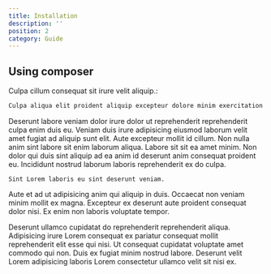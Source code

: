 ```yaml
---
title: Installation
description: ''
position: 2
category: Guide
---
```


## Using composer

Culpa cillum consequat sit irure velit aliquip.:

<code-group>
  <code-block label="Composer" active>

  ```bash
  Culpa aliqua elit proident aliquip excepteur dolore minim exercitation aliqua non consequat.
  ```

  </code-block>
</code-group>

Deserunt labore veniam dolor irure dolor ut reprehenderit reprehenderit culpa enim duis eu. Veniam duis irure adipisicing eiusmod laborum velit amet fugiat ad aliquip sunt elit. Aute excepteur mollit id cillum. Non nulla anim sint labore sit enim laborum aliqua. Labore sit sit ea amet minim. Non dolor qui duis sint aliquip ad ea anim id deserunt anim consequat proident eu. Incididunt nostrud laborum laboris reprehenderit ex do culpa.

```php[terminal]
Sint Lorem laboris eu sint deserunt veniam.
```

Aute et ad ut adipisicing anim qui aliquip in duis. Occaecat non veniam minim mollit ex magna. Excepteur ex deserunt aute proident consequat dolor nisi. Ex enim non laboris voluptate tempor.

<alert>

Deserunt ullamco cupidatat do reprehenderit reprehenderit aliqua. Adipisicing irure Lorem consequat ex pariatur consequat mollit reprehenderit elit esse qui nisi. Ut consequat cupidatat voluptate amet commodo qui non. Duis ex fugiat minim nostrud labore. Deserunt velit Lorem adipisicing laboris Lorem consectetur ullamco velit sit nisi ex.

</alert>
